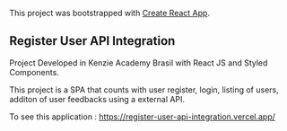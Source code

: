 This project was bootstrapped with [Create React App](https://github.com/facebook/create-react-app).

## Register User API Integration

Project Developed in Kenzie Academy Brasil with React JS and Styled Components.

This project is a SPA that counts with user register, login, listing of users, additon of user feedbacks  using a external API.


To see this application : https://register-user-api-integration.vercel.app/
